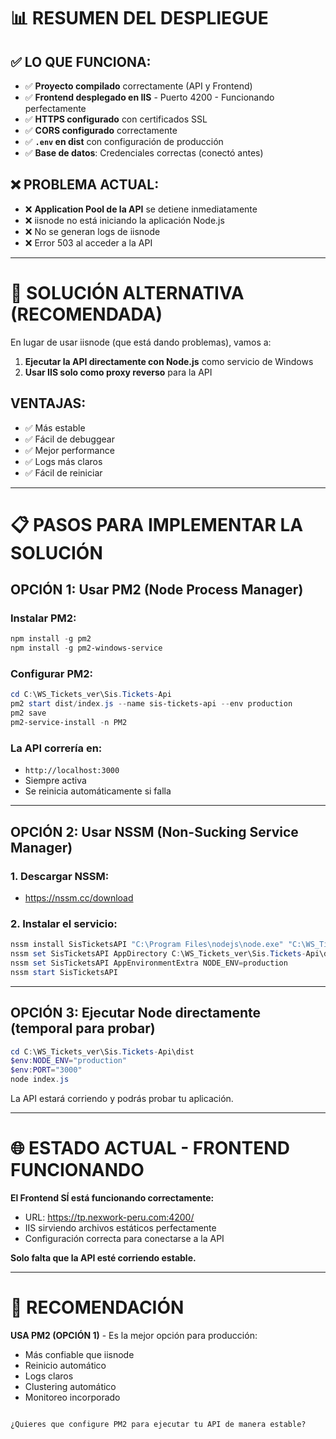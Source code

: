 # 📊 RESUMEN DEL DESPLIEGUE

## ✅ LO QUE FUNCIONA:

- ✅ **Proyecto compilado** correctamente (API y Frontend)
- ✅ **Frontend desplegado en IIS** - Puerto 4200 - Funcionando perfectamente
- ✅ **HTTPS configurado** con certificados SSL
- ✅ **CORS configurado** correctamente
- ✅ **`.env` en dist** con configuración de producción
- ✅ **Base de datos**: Credenciales correctas (conectó antes)

## ❌ PROBLEMA ACTUAL:

- ❌ **Application Pool de la API** se detiene inmediatamente
- ❌ iisnode no está iniciando la aplicación Node.js
- ❌ No se generan logs de iisnode
- ❌ Error 503 al acceder a la API

---

# 🚀 SOLUCIÓN ALTERNATIVA (RECOMENDADA)

En lugar de usar iisnode (que está dando problemas), vamos a:
1. **Ejecutar la API directamente con Node.js** como servicio de Windows
2. **Usar IIS solo como proxy reverso** para la API

## VENTAJAS:
- ✅ Más estable
- ✅ Fácil de debuggear
- ✅ Mejor performance
- ✅ Logs más claros
- ✅ Fácil de reiniciar

---

# 📋 PASOS PARA IMPLEMENTAR LA SOLUCIÓN

## OPCIÓN 1: Usar PM2 (Node Process Manager)

### Instalar PM2:
```powershell
npm install -g pm2
npm install -g pm2-windows-service
```

### Configurar PM2:
```powershell
cd C:\WS_Tickets_ver\Sis.Tickets-Api
pm2 start dist/index.js --name sis-tickets-api --env production
pm2 save
pm2-service-install -n PM2
```

### La API correría en:
- `http://localhost:3000`
- Siempre activa
- Se reinicia automáticamente si falla

---

## OPCIÓN 2: Usar NSSM (Non-Sucking Service Manager)

### 1. Descargar NSSM:
- https://nssm.cc/download

### 2. Instalar el servicio:
```powershell
nssm install SisTicketsAPI "C:\Program Files\nodejs\node.exe" "C:\WS_Tickets_ver\Sis.Tickets-Api\dist\index.js"
nssm set SisTicketsAPI AppDirectory C:\WS_Tickets_ver\Sis.Tickets-Api\dist
nssm set SisTicketsAPI AppEnvironmentExtra NODE_ENV=production
nssm start SisTicketsAPI
```

---

## OPCIÓN 3: Ejecutar Node directamente (temporal para probar)

```powershell
cd C:\WS_Tickets_ver\Sis.Tickets-Api\dist
$env:NODE_ENV="production"
$env:PORT="3000"
node index.js
```

La API estará corriendo y podrás probar tu aplicación.

---

# 🌐 ESTADO ACTUAL - FRONTEND FUNCIONANDO

**El Frontend SÍ está funcionando correctamente:**
- URL: https://tp.nexwork-peru.com:4200/
- IIS sirviendo archivos estáticos perfectamente
- Configuración correcta para conectarse a la API

**Solo falta que la API esté corriendo estable.**

---

# 🎯 RECOMENDACIÓN

**USA PM2 (OPCIÓN 1)** - Es la mejor opción para producción:
- Más confiable que iisnode
- Reinicio automático
- Logs claros
- Clustering automático
- Monitoreo incorporado

```

¿Quieres que configure PM2 para ejecutar tu API de manera estable?



